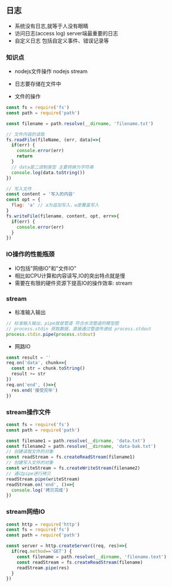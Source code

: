 ## 日志
- 系统没有日志,就等于人没有眼睛
- 访问日志(access log) server端最重要的日志
- 自定义日志 包括自定义事件、错误记录等

### 知识点
- nodejs文件操作 nodejs stream
- 日志要存储在文件中

- 文件的操作
```javascript
const fs = require('fs')
const path = require('path')

const filename = path.resolve(__dirname, 'filename.txt')

// 文件内容的读取
fs.readFile(fileName, (err, data)=>{
  if(err) {
    console.error(err)
    return
  }
  // data是二进制类型 主要转换为字符串
  console.log(data.toString())
})

// 写入文件
const content = '写入的内容'
const opt = {
  flag: 'a' // a为追加写入，w是覆盖写入
}
fs.writeFile(filename, content, opt, err=>{
  if(err) {
    console.error(err)    
  }
})
```

### IO操作的性能瓶颈
- IO包括"网络IO"和"文件IO"
- 相比如CPU计算和内容读写,IO的突出特点就是慢
- 需要在有限的硬件资源下提高IO的操作效率: stream

### stream
- 标准输入输出
```javascript
// 标准输入输出，pipe就是管道 符合水流管道的模型图
// process.stdin 获取数据，直接通过管道传递给 process.stdout
process.stdin.pipe(process.stdout)
```
- 网路IO
```javascript
const result = ''
req.on('data', chunk=>{
  const str = chunk.toString()
  result += str
})
req.on('end', ()=>{
  res.end('接受完毕')
})
```

### stream操作文件
```javascript
const fs = require('fs')
const path = require('path')

const filename1 = path.resolve(__dirname, 'data.txt')
const filename2 = path.resolve(__dirname, 'data-bak.txt')
// 创建读取文件的对象
const readStream = fs.createReadStream(filename1)
// 创建写入文件的对象
const writeStream = fs.createWriteStream(filename2)
// 通过pipe进行拷贝
readStream.pipe(writeStream)
readStream.on('end', ()=>{
  console.log('拷贝完成')
})
``` 

### stream网络IO
```javascript
const http = require('http')
const fs = require('fs')
const path = require('path')

const server = http.createServer((req, res)=>{
  if(req.method=='GET') {
    const filename = path.resolve(__dirname, 'filename.text')
    const readStream = fs.createReadStream(filename)
    readStream.pipe(res)
  }
})
```




